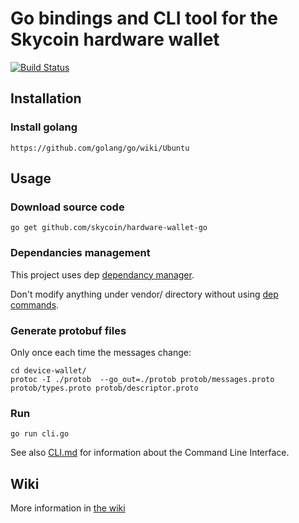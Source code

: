 # Go bindings and CLI tool for the Skycoin hardware wallet

[![Build Status](https://travis-ci.com/skycoin/hardware-wallet-go.svg?branch=master)](https://travis-ci.com/skycoin/hardware-wallet-go)

## Installation

### Install golang

    https://github.com/golang/go/wiki/Ubuntu

## Usage

### Download source code
    
    go get github.com/skycoin/hardware-wallet-go

### Dependancies management

This project uses dep [dependancy manager](https://github.com/golang/dep).

Don't modify anything under vendor/ directory without using [dep commands](https://github.com/golang/dep/blob/master/docs/Gopkg.toml.md).

### Generate protobuf files

Only once each time the messages change:

    cd device-wallet/
    protoc -I ./protob  --go_out=./protob protob/messages.proto protob/types.proto protob/descriptor.proto 

### Run

    go run cli.go

See also [CLI.md](https://github.com/skycoin/hardware-wallet-go/blob/master/CLI.md) for information about the Command Line Interface.

## Wiki

More information in [the wiki](https://github.com/skycoin/hardware-wallet-go/wiki)
